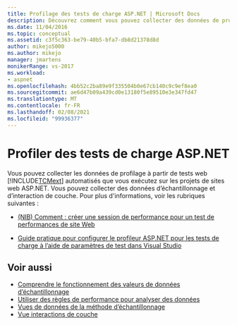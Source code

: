 ```yaml
---
title: Profilage des tests de charge ASP.NET | Microsoft Docs
description: Découvrez comment vous pouvez collecter des données de profilage à partir de tests Web automatisés Microsoft Test Manager que vous exécutez sur des projets de sites Web ASP.NET.
ms.date: 11/04/2016
ms.topic: conceptual
ms.assetid: c3f5c363-be79-40b5-bfa7-db8d21378d8d
author: mikejo5000
ms.author: mikejo
manager: jmartens
monikerRange: vs-2017
ms.workload:
- aspnet
ms.openlocfilehash: 4bb52c2ba89e9f335504b0e67cb140c9c9ef8ea0
ms.sourcegitcommit: ae6d47b09a439cd0e13180f5e89510e3e347fd47
ms.translationtype: MT
ms.contentlocale: fr-FR
ms.lasthandoff: 02/08/2021
ms.locfileid: "99936377"
---
```

# <a name="profile-aspnet-load-tests"></a>Profiler des tests de charge ASP.NET
Vous pouvez collecter les données de profilage à partir de tests web [!INCLUDE[TCMext](../misc/includes/tcmext_md.md)] automatisés que vous exécutez sur les projets de sites web ASP.NET. Vous pouvez collecter des données d’échantillonnage et d’interaction de couche. Pour plus d'informations, voir les rubriques suivantes :

- [(NIB) Comment : créer une session de performance pour un test de performances de site Web](/previous-versions/ff356203(v=vs.100))

- [Guide pratique pour configurer le profileur ASP.NET pour les tests de charge à l’aide de paramètres de test dans Visual Studio](/previous-versions/dd504817(v=vs.140))

## <a name="see-also"></a>Voir aussi
- [Comprendre le fonctionnement des valeurs de données d’échantillonnage](../profiling/understanding-sampling-data-values.md)
- [Utiliser des règles de performance pour analyser des données](../profiling/using-performance-rules-to-analyze-data.md)
- [Vues de données de la méthode d’échantillonnage](../profiling/profiler-sampling-method-data-views.md)
- [Vue interactions de couche](../profiling/tier-interactions-view.md)